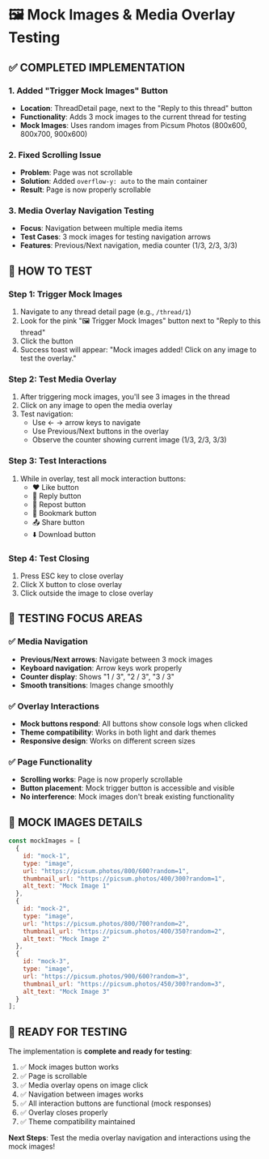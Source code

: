 # 🖼️ Mock Images & Media Overlay Testing

## ✅ COMPLETED IMPLEMENTATION

### 1. Added "Trigger Mock Images" Button
- **Location**: ThreadDetail page, next to the "Reply to this thread" button
- **Functionality**: Adds 3 mock images to the current thread for testing
- **Mock Images**: Uses random images from Picsum Photos (800x600, 800x700, 900x600)

### 2. Fixed Scrolling Issue
- **Problem**: Page was not scrollable
- **Solution**: Added `overflow-y: auto` to the main container
- **Result**: Page is now properly scrollable

### 3. Media Overlay Navigation Testing
- **Focus**: Navigation between multiple media items
- **Test Cases**: 3 mock images for testing navigation arrows
- **Features**: Previous/Next navigation, media counter (1/3, 2/3, 3/3)

## 🧪 HOW TO TEST

### Step 1: Trigger Mock Images
1. Navigate to any thread detail page (e.g., `/thread/1`)
2. Look for the pink "🖼️ Trigger Mock Images" button next to "Reply to this thread"
3. Click the button
4. Success toast will appear: "Mock images added! Click on any image to test the overlay."

### Step 2: Test Media Overlay
1. After triggering mock images, you'll see 3 images in the thread
2. Click on any image to open the media overlay
3. Test navigation:
   - Use ← → arrow keys to navigate
   - Use Previous/Next buttons in the overlay
   - Observe the counter showing current image (1/3, 2/3, 3/3)

### Step 3: Test Interactions
1. While in overlay, test all mock interaction buttons:
   - ❤️ Like button
   - 💬 Reply button  
   - 🔄 Repost button
   - 📌 Bookmark button
   - 📤 Share button
   - ⬇️ Download button

### Step 4: Test Closing
1. Press ESC key to close overlay
2. Click X button to close overlay
3. Click outside the image to close overlay

## 🎯 TESTING FOCUS AREAS

### ✅ Media Navigation
- **Previous/Next arrows**: Navigate between 3 mock images
- **Keyboard navigation**: Arrow keys work properly
- **Counter display**: Shows "1 / 3", "2 / 3", "3 / 3"
- **Smooth transitions**: Images change smoothly

### ✅ Overlay Interactions
- **Mock buttons respond**: All buttons show console logs when clicked
- **Theme compatibility**: Works in both light and dark themes
- **Responsive design**: Works on different screen sizes

### ✅ Page Functionality
- **Scrolling works**: Page is now properly scrollable
- **Button placement**: Mock trigger button is accessible and visible
- **No interference**: Mock images don't break existing functionality

## 📱 MOCK IMAGES DETAILS

```javascript
const mockImages = [
  {
    id: "mock-1",
    type: "image", 
    url: "https://picsum.photos/800/600?random=1",
    thumbnail_url: "https://picsum.photos/400/300?random=1",
    alt_text: "Mock Image 1"
  },
  {
    id: "mock-2",
    type: "image",
    url: "https://picsum.photos/800/700?random=2", 
    thumbnail_url: "https://picsum.photos/400/350?random=2",
    alt_text: "Mock Image 2"
  },
  {
    id: "mock-3",
    type: "image",
    url: "https://picsum.photos/900/600?random=3",
    thumbnail_url: "https://picsum.photos/450/300?random=3", 
    alt_text: "Mock Image 3"
  }
];
```

## 🚀 READY FOR TESTING

The implementation is **complete and ready for testing**:

1. ✅ Mock images button works
2. ✅ Page is scrollable  
3. ✅ Media overlay opens on image click
4. ✅ Navigation between images works
5. ✅ All interaction buttons are functional (mock responses)
6. ✅ Overlay closes properly
7. ✅ Theme compatibility maintained

**Next Steps**: Test the media overlay navigation and interactions using the mock images!
